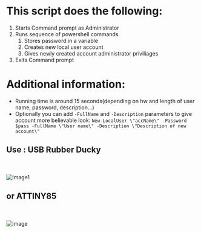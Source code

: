 # This script does the following:
1. Starts Command prompt as Administrator
2. Runs sequence of powershell commands
    1. Stores password in a variable
    2. Creates new local user account
    3. Gives newly created account administrator priviliages
3. Exits Command prompt

# Additional information:
- Running time is around 15 seconds(depending on hw and length of user name, password, description...)
- Optionally you can add `-FullName` and `-Description` parameters to give account more believable look: 
`New-LocalUser \"accName\" -Password $pass -FullName \"User name\" -Description \"Description of new account\"`

## Use : USB Rubber Ducky
<br></br>
![image1](https://github.com/NiwanthaSandaruwan/DigiSpark-Scripts/assets/142104353/ac47aeb6-be5b-44cf-9c5b-17c8bcdf5b96)

## or ATTINY85
<br></br>
![image](https://github.com/NiwanthaSandaruwan/DigiSpark-Scripts/assets/142104353/11256277-8ea6-4853-8672-785703f4ae77)

